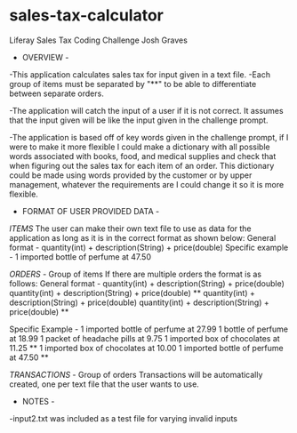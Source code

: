 # sales-tax-calculator

Liferay Sales Tax Coding Challenge
Josh Graves

- OVERVIEW -

-This application calculates sales tax for input given in a text file.
-Each group of items must be separated by "**" to be able to differentiate between separate orders.

-The application will catch the input of a user if it is not correct. It assumes that the input given will be like the input given in the challenge prompt.

-The application is based off of key words given in the challenge prompt, if I were to make it more flexible I could make a dictionary with all possible words associated with books, food, and medical supplies and check that when figuring out the sales tax for each item of an order. This dictionary could be made using words provided by the customer or by upper management, whatever the requirements are I could change it so it is more flexible.

- FORMAT OF USER PROVIDED DATA -

*ITEMS*
The user can make their own text file to use as data for the application as long as it is in the correct format as shown below:
General format - quantity(int) + description(String) + price(double)
Specific example - 1 imported bottle of perfume at 47.50

*ORDERS* - Group of items
If there are multiple orders the format is as follows:
General format -
quantity(int) + description(String) + price(double)
quantity(int) + description(String) + price(double)
**
quantity(int) + description(String) + price(double)
quantity(int) + description(String) + price(double)
**

Specific Example -
1 imported bottle of perfume at 27.99
1 bottle of perfume at 18.99
1 packet of headache pills at 9.75
1 imported box of chocolates at 11.25
**
1 imported box of chocolates at 10.00
1 imported bottle of perfume at 47.50
**

*TRANSACTIONS* - Group of orders
Transactions will be automatically created, one per text file that the user wants to use.

- NOTES -

-input2.txt was included as a test file for varying invalid inputs
